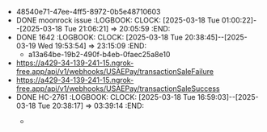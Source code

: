 - 48540e71-47ee-4ff5-8972-0b5e48710603
- DONE moonrock issue
  :LOGBOOK:
  CLOCK: [2025-03-18 Tue 01:00:22]--[2025-03-18 Tue 21:06:21] =>  20:05:59
  :END:
- DONE 1642
  :LOGBOOK:
  CLOCK: [2025-03-18 Tue 20:38:45]--[2025-03-19 Wed 19:53:54] =>  23:15:09
  :END:
	- a13a64be-19b2-490f-b4eb-0faec25a8e10
- https://a429-34-139-241-15.ngrok-free.app/api/v1/webhooks/USAEPay/transactionSaleFailure
- https://a429-34-139-241-15.ngrok-free.app/api/v1/webhooks/USAEPay/transactionSaleSuccess
- DONE HC-2761
  :LOGBOOK:
  CLOCK: [2025-03-18 Tue 16:59:03]--[2025-03-18 Tue 20:38:17] =>  03:39:14
  :END:
	- ```apl
	  ```